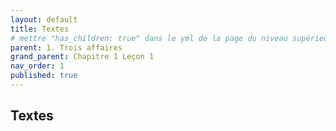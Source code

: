 ```yaml
---
layout: default
title: Textes
# mettre "has_children: true" dans le yml de la page du niveau supérieur
parent: 1. Trois affaires
grand_parent: Chapitre 1 Leçon 1
nav_order: 1
published: true
---
```

## Textes